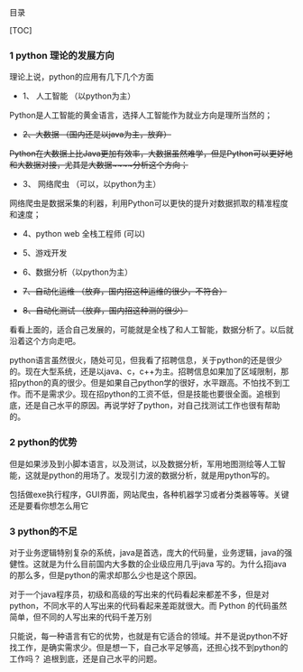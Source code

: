 目录

[TOC]

###  1   python 理论的发展方向

理论上说，python的应用有几下几个方面

+  1、 人工智能   （以python为主）

  ​        Python是人工智能的黄金语言，选择人工智能作为就业方向是理所当然的；

+   ~~2、大数据   （国内还是以java为主，放弃）~~

  ​         ~~Python在大数据上比Java更加有效率，大数据虽然难学，但是Python可以更好地和大数据对接，尤其是大数据~~~~分析这个方向；~~

+   3、 网络爬虫 （可以，以python为主）

  ​       网络爬虫是数据采集的利器，利用Python可以更快的提升对数据抓取的精准程度和速度；

+    4、python web 全栈工程师  (可以)

+    5、游戏开发

+    6、数据分析（以python为主）

+    ~~7、自动化运维 （放弃，国内招这种运维的很少，不符合）~~

+ ~~8、自动化测试 （放弃，国内招这种测的很少）~~

​        看看上面的，适合自己发展的，可能就是全栈了和人工智能，数据分析了。以后就沿着这个方向走吧。

​         python语言虽然很火，随处可见，但我看了招聘信息，关于python的还是很少的。现在大型系统，还是以java、c，c++为主。招聘信息如果加了区域限制，那招python的真的很少。但是如果自己python学的很好，水平跟高。不怕找不到工作。而不是需求少。现在招python的工资不低，但是技能也要很全面。追根到底，还是自己水平的原因。再说学好了python，对自己找测试工作也很有帮助的。

###  2   python的优势

​        但是如果涉及到小脚本语言，以及测试，以及数据分析，军用地图测绘等人工智能，这就是python的用场了。发现引力波的数据分析，就是用python写的。

​        包括做exe执行程序，GUI界面，网站爬虫，各种机器学习或者分类器等等。关键还是要看你想怎么用它

###  3   python的不足

​          对于业务逻辑特别复杂的系统，java是首选，庞大的代码量，业务逻辑，java的强健性。这就是为什么目前国内大多数的企业级应用几乎java 写的。为什么招java的那么多，但是python的需求却那么少也是这个原因。

​         对于一个java程序员，初级和高级的写出来的代码看起来都差不多，但是对python，不同水平的人写出来的代码看起来差距就很大。而 Python 的代码虽然简单，但不同的人写出来的代码千差万别

​         只能说，每一种语言有它的优势，也就是有它适合的领域。并不是说python不好找工作，是确实需求少。但是想一下，自己水平足够高，还担心找不到python的工作吗？ 追根到底，还是自己水平的问题。

​         







